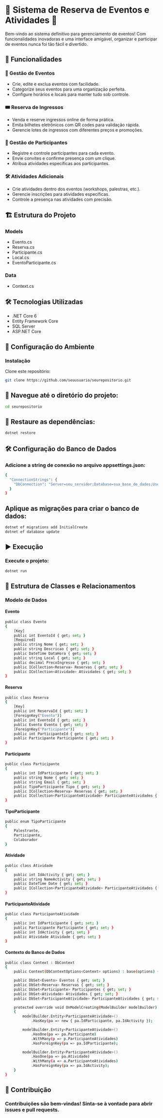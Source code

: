 # 🎉 Sistema de Reserva de Eventos e Atividades 🎉

Bem-vindo ao sistema definitivo para gerenciamento de eventos! Com funcionalidades inovadoras e uma interface amigável, organizar e participar de eventos nunca foi tão fácil e divertido.

## 🌟 Funcionalidades

### 📅 Gestão de Eventos
- Crie, edite e exclua eventos com facilidade.
- Categorize seus eventos para uma organização perfeita.
- Configure horários e locais para manter tudo sob controle.

### 🎟️ Reserva de Ingressos
- Venda e reserve ingressos online de forma prática.
- Emita bilhetes eletrônicos com QR codes para validação rápida.
- Gerencie lotes de ingressos com diferentes preços e promoções.

### 👥 Gestão de Participantes
- Registre e controle participantes para cada evento.
- Envie convites e confirme presença com um clique.
- Atribua atividades específicas aos participantes.

### 🛠️ Atividades Adicionais
- Crie atividades dentro dos eventos (workshops, palestras, etc.).
- Gerencie inscrições para atividades específicas.
- Controle a presença nas atividades com precisão.

## 🏗️ Estrutura do Projeto

### Models
- Evento.cs
- Reserva.cs
- Participante.cs
- Local.cs
- EventoParticipante.cs

### Data
- Context.cs


## 🛠️ Tecnologias Utilizadas
- .NET Core 6
- Entity Framework Core
- SQL Server
- ASP.NET Core

## 🚀 Configuração do Ambiente

### Instalação
Clone este repositório:

```bash
git clone https://github.com/seuusuario/seurepositorio.git
```
## 📂 Navegue até o diretório do projeto:
```bash
cd seurepositorio
```
## 🔄 Restaure as dependências:
```bash
dotnet restore
```

## 🛠️ Configuração do Banco de Dados
### Adicione a string de conexão no arquivo appsettings.json:
```bash
{
  "ConnectionStrings": {
    "DbConnection": "Server=seu_servidor;Database=sua_base_de_dados;User Id=seu_usuario;Password=sua_senha;"
  }
}
```
## Aplique as migrações para criar o banco de dados:
```bash
dotnet ef migrations add InitialCreate
dotnet ef database update
```

## ▶️ Execução
### Execute o projeto:

```bash
dotnet run
```
## 🔧 Estrutura de Classes e Relacionamentos
### Modelo de Dados
#### Evento
```bash
public class Evento
{
    [Key]
    public int EventoId { get; set; }
    [Required] 
    public string Nome { get; set; }
    public string Descricao { get; set; }
    public DateTime DataHora { get; set; }
    public string Local { get; set; }
    public decimal PrecoIngresso { get; set; }
    public ICollection<Reserva> Reservas { get; set; }
    public ICollection<Atividade> Atividades { get; set; }
}

```
#### Reserva
```bash
public class Reserva
{
    [Key]
    public int ReservaId { get; set; }
    [ForeignKey("Evento")]
    public int EventoId { get; set; }
    public Evento Evento { get; set; }
    [ForeignKey("Participante")]
    public int ParticipanteId { get; set; }
    public Participante Participante { get; set; }
}
```
#### Participante
```bash
public class Participante
{
    public int IdParticipante { get; set; }
    public string Nome { get; set; }
    public string Email { get; set; }
    public TipoParticipante Tipo { get; set; }
    public ICollection<Reserva> Reservas { get; set; }
    public ICollection<ParticipanteAtividade> ParticipanteAtividades { get; set; }
}
```
#### TipoParticipante
``` bash
public enum TipoParticipante
{
    Palestrante,
    Participante,
    Colaborador
}
```
#### Atividade
```bash
public class Atividade
{
    public int IdActivity { get; set; }
    public string NameActivity { get; set; }
    public DateTime Date { get; set; }
    public ICollection<ParticipanteAtividade> ParticipanteAtividades { get; set; }
}
```
#### ParticipanteAtividade
```bash
public class ParticipanteAtividade
{
    public int IdParticipante { get; set; }
    public Participante Participante { get; set; }
    public int IdActivity { get; set; }
    public Atividade Atividade { get; set; }
}
```
#### Contexto do Banco de Dados
``` bash
public class Context : DbContext
{
    public Context(DbContextOptions<Context> options) : base(options) {}

    public DbSet<Evento> Eventos { get; set; }
    public DbSet<Reserva> Reservas { get; set; }
    public DbSet<Participante> Participantes { get; set; }
    public DbSet<Atividade> Atividades { get; set; }
    public DbSet<ParticipanteAtividade> ParticipanteAtividades { get; set; }

    protected override void OnModelCreating(ModelBuilder modelBuilder)
    {
        modelBuilder.Entity<ParticipanteAtividade>()
            .HasKey(pa => new { pa.IdParticipante, pa.IdActivity });

        modelBuilder.Entity<ParticipanteAtividade>()
            .HasOne(pa => pa.Participante)
            .WithMany(p => p.ParticipanteAtividades)
            .HasForeignKey(pa => pa.IdParticipante);

        modelBuilder.Entity<ParticipanteAtividade>()
            .HasOne(pa => pa.Atividade)
            .WithMany(a => a.ParticipanteAtividades)
            .HasForeignKey(pa => pa.IdActivity);
    }
}
```
## 🤝 Contribuição
### Contribuições são bem-vindas! Sinta-se à vontade para abrir issues e pull requests.
